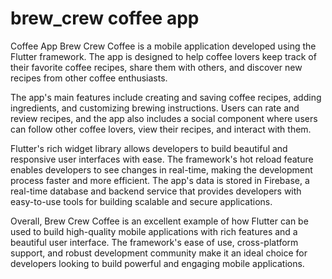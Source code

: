 # brew_crew coffee app
 Coffee App
Brew Crew Coffee is a mobile application developed using the Flutter framework. The app is designed to help coffee lovers keep track of their favorite coffee recipes, share them with others, and discover new recipes from other coffee enthusiasts.

The app's main features include creating and saving coffee recipes, adding ingredients, and customizing brewing instructions. Users can rate and review recipes, and the app also includes a social component where users can follow other coffee lovers, view their recipes, and interact with them.

Flutter's rich widget library allows developers to build beautiful and responsive user interfaces with ease. The framework's hot reload feature enables developers to see changes in real-time, making the development process faster and more efficient. The app's data is stored in Firebase, a real-time database and backend service that provides developers with easy-to-use tools for building scalable and secure applications.

Overall, Brew Crew Coffee is an excellent example of how Flutter can be used to build high-quality mobile applications with rich features and a beautiful user interface. The framework's ease of use, cross-platform support, and robust development community make it an ideal choice for developers looking to build powerful and engaging mobile applications.
